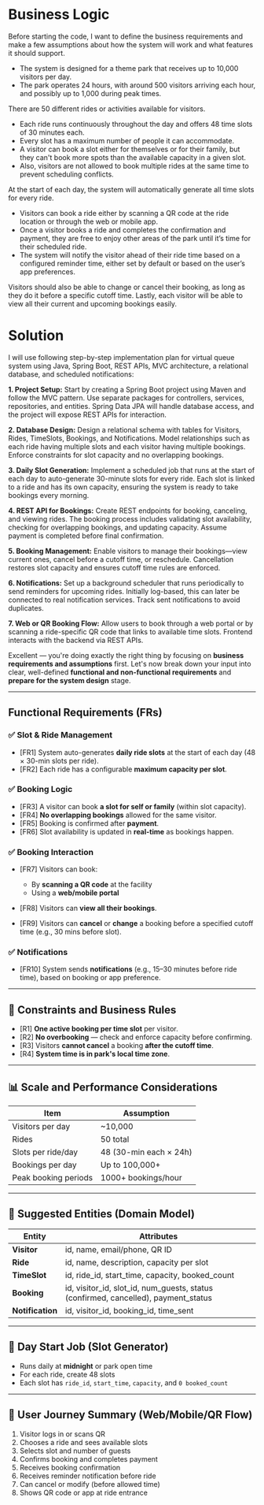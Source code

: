 # Business Logic
Before starting the code, I want to define the business requirements and make a few assumptions about how the system will work and what features it should support. 

* The system is designed for a theme park that receives up to 10,000 visitors per day. 
* The park operates 24 hours, with around 500 visitors arriving each hour, and possibly up to 1,000 during peak times.

There are 50 different rides or activities available for visitors.
* Each ride runs continuously throughout the day and offers 48 time slots of 30 minutes each. 
* Every slot has a maximum number of people it can accommodate.
* A visitor can book a slot either for themselves or for their family, but they can't book more spots than the available capacity in a given slot.
* Also, visitors are not allowed to book multiple rides at the same time to prevent scheduling conflicts.

At the start of each day, the system will automatically generate all time slots for every ride. 

* Visitors can book a ride either by scanning a QR code at the ride location or through the web or mobile app. 
* Once a visitor books a ride and completes the confirmation and payment, they are free to enjoy other areas of the park until it’s time for their scheduled ride.
* The system will notify the visitor ahead of their ride time based on a configured reminder time, either set by default or based on the user’s app preferences. 

Visitors should also be able to change or cancel their booking, as long as they do it before a specific cutoff time. 
Lastly, each visitor will be able to view all their current and upcoming bookings easily.

# Solution

I will use following step-by-step implementation plan for virtual queue system using Java, Spring Boot, REST APIs, MVC architecture, a relational database, and scheduled notifications:

**1. Project Setup:**
Start by creating a Spring Boot project using Maven and follow the MVC pattern. Use separate packages for controllers, services, repositories, and entities. Spring Data JPA will handle database access, and the project will expose REST APIs for interaction.

**2. Database Design:**
Design a relational schema with tables for Visitors, Rides, TimeSlots, Bookings, and Notifications. Model relationships such as each ride having multiple slots and each visitor having multiple bookings. Enforce constraints for slot capacity and no overlapping bookings.

**3. Daily Slot Generation:**
Implement a scheduled job that runs at the start of each day to auto-generate 30-minute slots for every ride. Each slot is linked to a ride and has its own capacity, ensuring the system is ready to take bookings every morning.

**4. REST API for Bookings:**
Create REST endpoints for booking, canceling, and viewing rides. The booking process includes validating slot availability, checking for overlapping bookings, and updating capacity. Assume payment is completed before final confirmation.

**5. Booking Management:**
Enable visitors to manage their bookings—view current ones, cancel before a cutoff time, or reschedule. Cancellation restores slot capacity and ensures cutoff time rules are enforced.

**6. Notifications:**
Set up a background scheduler that runs periodically to send reminders for upcoming rides. Initially log-based, this can later be connected to real notification services. Track sent notifications to avoid duplicates.

**7. Web or QR Booking Flow:**
Allow users to book through a web portal or by scanning a ride-specific QR code that links to available time slots. Frontend interacts with the backend via REST APIs.


Excellent — you're doing exactly the right thing by focusing on **business requirements and assumptions** first. Let's now break down your input into clear, well-defined **functional and non-functional requirements** and **prepare for the system design** stage.

---

## Functional Requirements (FRs)

### ✅ Slot & Ride Management

* \[FR1] System auto-generates **daily ride slots** at the start of each day (48 × 30-min slots per ride).
* \[FR2] Each ride has a configurable **maximum capacity per slot**.

### ✅ Booking Logic

* \[FR3] A visitor can book **a slot for self or family** (within slot capacity).
* \[FR4] **No overlapping bookings** allowed for the same visitor.
* \[FR5] Booking is confirmed after **payment**.
* \[FR6] Slot availability is updated in **real-time** as bookings happen.

### ✅ Booking Interaction

* \[FR7] Visitors can book:

  * By **scanning a QR code** at the facility
  * Using a **web/mobile portal**
* \[FR8] Visitors can **view all their bookings**.
* \[FR9] Visitors can **cancel** or **change** a booking before a specified cutoff time (e.g., 30 mins before slot).

### ✅ Notifications

* \[FR10] System sends **notifications** (e.g., 15–30 minutes before ride time), based on booking or app preference.

---

## 🚫 Constraints and Business Rules

* \[R1] **One active booking per time slot** per visitor.
* \[R2] **No overbooking** — check and enforce capacity before confirming.
* \[R3] Visitors **cannot cancel** a booking **after the cutoff time**.
* \[R4] **System time is in park's local time zone**.

---

## 📊 Scale and Performance Considerations

| Item                 | Assumption             |
| -------------------- | ---------------------- |
| Visitors per day     | \~10,000               |
| Rides                | 50 total               |
| Slots per ride/day   | 48 (30-min each × 24h) |
| Bookings per day     | Up to 100,000+         |
| Peak booking periods | 1000+ bookings/hour    |

---

## 📌 Suggested Entities (Domain Model)

| Entity           | Attributes                                                                             |
| ---------------- | -------------------------------------------------------------------------------------- |
| **Visitor**      | id, name, email/phone, QR ID                                                           |
| **Ride**         | id, name, description, capacity per slot                                               |
| **TimeSlot**     | id, ride\_id, start\_time, capacity, booked\_count                                     |
| **Booking**      | id, visitor\_id, slot\_id, num\_guests, status (confirmed, cancelled), payment\_status |
| **Notification** | id, visitor\_id, booking\_id, time\_sent                                               |

---

## 📅 Day Start Job (Slot Generator)

* Runs daily at **midnight** or park open time
* For each ride, create 48 slots
* Each slot has `ride_id`, `start_time`, `capacity`, and `0 booked_count`

---

## 📲 User Journey Summary (Web/Mobile/QR Flow)

1. Visitor logs in or scans QR
2. Chooses a ride and sees available slots
3. Selects slot and number of guests
4. Confirms booking and completes payment
5. Receives booking confirmation
6. Receives reminder notification before ride
7. Can cancel or modify (before allowed time)
8. Shows QR code or app at ride entrance

